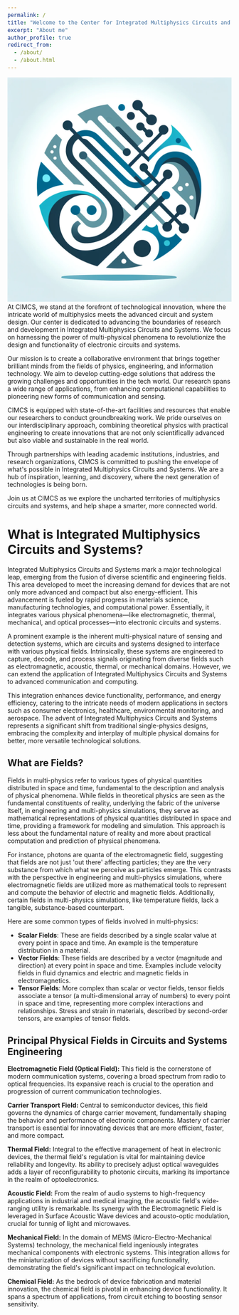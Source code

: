 ```yaml
---
permalink: /
title: "Welcome to the Center for Integrated Multiphysics Circuits and Systems (CIMCS)"
excerpt: "About me"
author_profile: true
redirect_from: 
  - /about/
  - /about.html
---
```

![logo](https://raw.githubusercontent.com/FLYR01/CIMCS.github.io/master/images/profile.png)
At CIMCS, we stand at the forefront of technological innovation, where the intricate world of multiphysics meets the advanced circuit and system design. Our center is dedicated to advancing the boundaries of research and development in Integrated Multiphysics Circuits and Systems. We focus on harnessing the power of multi-physical phenomena to revolutionize the design and functionality of electronic circuits and systems.

Our mission is to create a collaborative environment that brings together brilliant minds from the fields of physics, engineering, and information technology. We aim to develop cutting-edge solutions that address the growing challenges and opportunities in the tech world. Our research spans a wide range of applications, from enhancing computational capabilities to pioneering new forms of communication and sensing.

CIMCS is equipped with state-of-the-art facilities and resources that enable our researchers to conduct groundbreaking work. We pride ourselves on our interdisciplinary approach, combining theoretical physics with practical engineering to create innovations that are not only scientifically advanced but also viable and sustainable in the real world.

Through partnerships with leading academic institutions, industries, and research organizations, CIMCS is committed to pushing the envelope of what's possible in Integrated Multiphysics Circuits and Systems. We are a hub of inspiration, learning, and discovery, where the next generation of technologies is being born.

Join us at CIMCS as we explore the uncharted territories of multiphysics circuits and systems, and help shape a smarter, more connected world.

What is Integrated Multiphysics Circuits and Systems?
======
Integrated Multiphysics Circuits and Systems mark a major technological leap, emerging from the fusion of diverse scientific and engineering fields. This area developed to meet the increasing demand for devices that are not only more advanced and compact but also energy-efficient. This advancement is fueled by rapid progress in materials science, manufacturing technologies, and computational power. Essentially, it integrates various physical phenomena—like electromagnetic, thermal, mechanical, and optical processes—into electronic circuits and systems. 

A prominent example is the inherent multi-physical nature of sensing and detection systems, which are circuits and systems designed to interface with various physical fields. Intrinsically, these systems are engineered to capture, decode, and process signals originating from diverse fields such as electromagnetic, acoustic, thermal, or mechanical domains. However, we can extend the application of Integrated Multiphysics Circuits and Systems to advanced communication and computing.

This integration enhances device functionality, performance, and energy efficiency, catering to the intricate needs of modern applications in sectors such as consumer electronics, healthcare, environmental monitoring, and aerospace. The advent of Integrated Multiphysics Circuits and Systems represents a significant shift from traditional single-physics designs, embracing the complexity and interplay of multiple physical domains for better, more versatile technological solutions.

##  What are Fields?

Fields in multi-physics refer to various types of physical quantities distributed in space and time, fundamental to the description and analysis of physical phenomena. While fields in theoretical physics are seen as the fundamental constituents of reality, underlying the fabric of the universe itself, in engineering and multi-physics simulations, they serve as mathematical representations of physical quantities distributed in space and time, providing a framework for modeling and simulation. This approach is less about the fundamental nature of reality and more about practical computation and prediction of physical phenomena. 

For instance, photons are quanta of the electromagnetic field, suggesting that fields are not just 'out there' affecting particles; they are the very substance from which what we perceive as particles emerge. This contrasts with the perspective in engineering and multi-physics simulations, where electromagnetic fields are utilized more as mathematical tools to represent and compute the behavior of electric and magnetic fields. Additionally, certain fields in multi-physics simulations, like temperature fields, lack a tangible, substance-based counterpart.

Here are some common types of fields involved in multi-physics:

- **Scalar Fields**: These are fields described by a single scalar value at every point in space and time. An example is the temperature distribution in a material.
- **Vector Fields**: These fields are described by a vector (magnitude and direction) at every point in space and time. Examples include velocity fields in fluid dynamics and electric and magnetic fields in electromagnetics.
- **Tensor Fields**: More complex than scalar or vector fields, tensor fields associate a tensor (a multi-dimensional array of numbers) to every point in space and time, representing more complex interactions and relationships. Stress and strain in materials, described by second-order tensors, are examples of tensor fields.


## Principal Physical Fields in Circuits and Systems Engineering

**Electromagnetic Field (Optical Field):** This field is the cornerstone of modern communication systems, covering a broad spectrum from radio to optical frequencies. Its expansive reach is crucial to the operation and progression of current communication technologies.

**Carrier Transport Field:** Central to semiconductor devices, this field governs the dynamics of charge carrier movement, fundamentally shaping the behavior and performance of electronic components. Mastery of carrier transport is essential for innovating devices that are more efficient, faster, and more compact.

**Thermal Field:** Integral to the effective management of heat in electronic devices, the thermal field's regulation is vital for maintaining device reliability and longevity. Its ability to precisely adjust optical waveguides adds a layer of reconfigurability to photonic circuits, marking its importance in the realm of optoelectronics.

**Acoustic Field:** From the realm of audio systems to high-frequency applications in industrial and medical imaging, the acoustic field's wide-ranging utility is remarkable. Its synergy with the Electromagnetic Field is leveraged in Surface Acoustic Wave devices and acousto-optic modulation, crucial for tunnig of light and microwaves.

**Mechanical Field:** In the domain of MEMS (Micro-Electro-Mechanical Systems) technology, the mechanical field ingeniously integrates mechanical components with electronic systems. This integration allows for the miniaturization of devices without sacrificing functionality, demonstrating the field's significant impact on technological evolution.

**Chemical Field:** As the bedrock of device fabrication and material innovation, the chemical field is pivotal in enhancing device functionality. It spans a spectrum of applications, from circuit etching to boosting sensor sensitivity.



